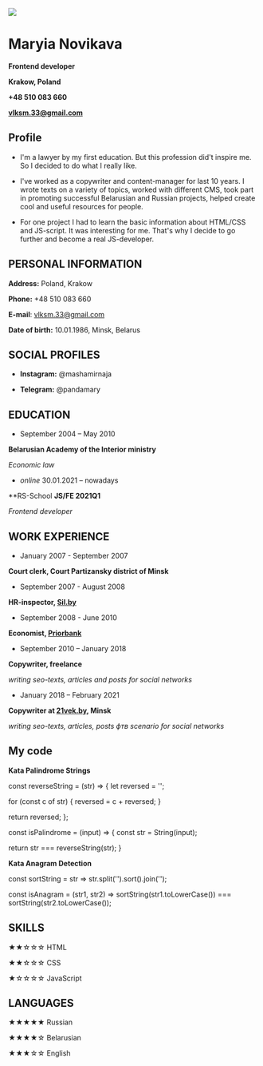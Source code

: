 ![](https://jsfromscratch.files.wordpress.com/2017/10/javascript-30.png?w=200)
# Maryia Novikava

**Frontend developer**

**Krakow, Poland**

**+48 510 083 660**

**vlksm.33@gmail.com**


## Profile 

 - I'm a lawyer by my first education. But this profession did't inspire me. So I
   decided to do what I really like. 
   
 - I've worked as a copywriter and
   content-manager for last 10 years. I wrote texts on a variety of
   topics, worked with different CMS, took part in promoting successful
   Belarusian and Russian projects, helped  create cool and useful
   resources for people. 
   
 - For one project I had to learn the basic
   information about HTML/CSS and JS-script. It was interesting for me.
   That's why I decide to go further and become a real JS-developer.  

## PERSONAL INFORMATION

**Address:** Poland, Krakow

**Phone:** +48 510 083 660

**E-mail**: vlksm.33@gmail.com

**Date of birth:** 10.01.1986, Minsk, Belarus


## SOCIAL PROFILES

-  **Instagram:** @mashamirnaja

 - **Telegram:** @pandamary


## EDUCATION

- September 2004 – May 2010

**Belarusian Academy of the Interior ministry** 

*Economic law*

- _online_ 30.01.2021 – nowadays

**RS-School **JS/FE 2021Q1** 

*Frontend developer*

## WORK EXPERIENCE

 - January 2007 - September 2007
 
 **Сourt clerk, Court Partizansky district of Minsk** 
 
 - September 2007 - August 2008

  **HR-inspector, [Sil.by](http://www.sil.by/)**

 - September 2008 - June 2010
 
  **Economist, [Priorbank](https://www.priorbank.by/eng/business)**

 - September 2010 – January 2018

**Copywriter,  freelance**

*writing seo-texts, articles and posts for social networks*

 - January 2018 – February 2021

**Copywriter at [21vek.by](https://www.21vek.by/), Minsk**

*writing seo-texts, articles, posts фтв scenario for social networks*
## My code

**Kata Palindrome Strings**

const reverseString = (str) => {
let reversed = '';

for (const c of str) {
reversed = c + reversed;
}
  
return reversed;
};

const isPalindrome = (input) => {
const str = String(input);

return str === reverseString(str);
}

**Kata Anagram Detection**

const sortString = str => str.split('').sort().join('');

const isAnagram = (str1, str2) => sortString(str1.toLowerCase()) === sortString(str2.toLowerCase());

## SKILLS

★★☆☆☆ HTML

★★☆☆☆ CSS

★☆☆☆☆ JavaScript

  
## LANGUAGES

★★★★★ Russian

★★★★☆ Belarusian

★★★☆☆ English
